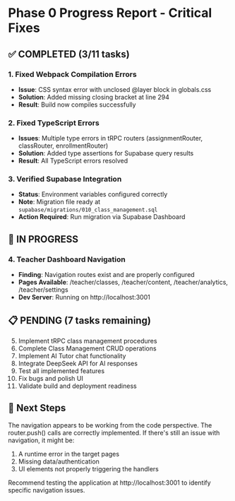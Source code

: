 # Phase 0 Progress Report - Critical Fixes

## ✅ COMPLETED (3/11 tasks)

### 1. Fixed Webpack Compilation Errors
- **Issue**: CSS syntax error with unclosed @layer block in globals.css
- **Solution**: Added missing closing bracket at line 294
- **Result**: Build now compiles successfully

### 2. Fixed TypeScript Errors
- **Issues**: Multiple type errors in tRPC routers (assignmentRouter, classRouter, enrollmentRouter)
- **Solution**: Added type assertions for Supabase query results
- **Result**: All TypeScript errors resolved

### 3. Verified Supabase Integration
- **Status**: Environment variables configured correctly
- **Note**: Migration file ready at `supabase/migrations/010_class_management.sql`
- **Action Required**: Run migration via Supabase Dashboard

## 🚧 IN PROGRESS

### 4. Teacher Dashboard Navigation
- **Finding**: Navigation routes exist and are properly configured
- **Pages Available**: /teacher/classes, /teacher/content, /teacher/analytics, /teacher/settings
- **Dev Server**: Running on http://localhost:3001

## 📋 PENDING (7 tasks remaining)

5. Implement tRPC class management procedures
6. Complete Class Management CRUD operations
7. Implement AI Tutor chat functionality
8. Integrate DeepSeek API for AI responses
9. Test all implemented features
10. Fix bugs and polish UI
11. Validate build and deployment readiness

## 🎯 Next Steps

The navigation appears to be working from the code perspective. The router.push() calls are correctly implemented. If there's still an issue with navigation, it might be:
1. A runtime error in the target pages
2. Missing data/authentication
3. UI elements not properly triggering the handlers

Recommend testing the application at http://localhost:3001 to identify specific navigation issues.